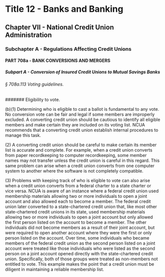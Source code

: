 
# Title 12 - Banks and Banking
## Chapter VII - National Credit Union Administration
### Subchapter A - Regulations Affecting Credit Unions
#### PART 708a - BANK CONVERSIONS AND MERGERS
##### Subpart A - Conversion of Insured Credit Unions to Mutual Savings Banks
###### § 708a.113 Voting guidelines.
####### Eligibility to vote.

(b)(1) Determining who is eligible to cast a ballot is fundamental to any vote. No conversion vote can be fair and legal if some members are improperly excluded. A converting credit union should be cautious to identify all eligible members and make certain they are included on its voting list. NCUA recommends that a converting credit union establish internal procedures to manage this task.

(2) A converting credit union should be careful to make certain its member list is accurate and complete. For example, when a credit union converts from paper recordkeeping to computer recordkeeping, some member names may not transfer unless the credit union is careful in this regard. This same problem can arise when a credit union converts from one computer system to another where the software is not completely compatible.

(3) Problems with keeping track of who is eligible to vote can also arise when a credit union converts from a federal charter to a state charter or vice versa. NCUA is aware of an instance where a federal credit union used membership materials allowing two or more individuals to open a joint account and also allowed each to become a member. The federal credit union later converted to a state-chartered credit union that, like most other state-chartered credit unions in its state, used membership materials allowing two or more individuals to open a joint account but only allowed the first person listed on the account to become a member. The other individuals did not become members as a result of their joint account, but were required to open another account where they were the first or only person listed on the account. Over time, some individuals who became members of the federal credit union as the second person listed on a joint account were treated like those individuals who were listed as the second person on a joint account opened directly with the state-chartered credit union. Specifically, both of those groups were treated as non-members not entitled to vote. This example makes the point that a credit union must be diligent in maintaining a reliable membership list.
